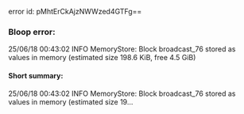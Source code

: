 error id: pMhtErCkAjzNWWzed4GTFg==
### Bloop error:

25/06/18 00:43:02 INFO MemoryStore: Block broadcast_76 stored as values in memory (estimated size 198.6 KiB, free 4.5 GiB)
#### Short summary: 

25/06/18 00:43:02 INFO MemoryStore: Block broadcast_76 stored as values in memory (estimated size 19...